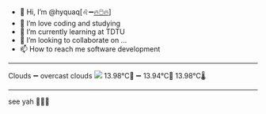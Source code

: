 - 👋 Hi, I’m @hyquaq[♌➖[🔥🖱️🔥](https://hyquaq.github.io/hyquaq/index.html)]
- 👀 I’m love coding and studying
- 🌱 I’m currently learning at TDTU
- 💞️ I’m looking to collaborate on ...
- 📫 How to reach me software development
- ---
Clouds ➖ overcast clouds
![](http://openweathermap.org/img/wn/04d.png)
 13.98°C🥰 ➖ 13.94°C🧊  13.98°C🌡️
- ---
see yah 👋👋👋

